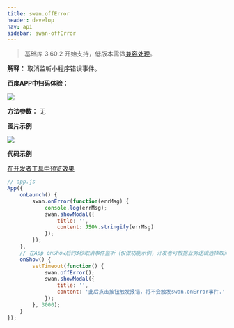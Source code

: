 ```yaml
---
title: swan.offError
header: develop
nav: api
sidebar: swan-offError
---
```


 
> 基础库 3.60.2 开始支持，低版本需做[兼容处理](https://smartprogram.baidu.com/docs/develop/swan/compatibility/)。

**解释：** 取消监听小程序错误事件。

**百度APP中扫码体验：**

<img src="https://b.bdstatic.com/miniapp/assets/images/doc_demo/offError.png"  class="demo-qrcode-image" />

**方法参数：** 无

**图片示例**

<div class="m-doc-custom-examples">
    <div class="m-doc-custom-examples-correct">
        <img src="https://b.bdstatic.com/miniapp/images/offError.gif">
    </div>
    <div class="m-doc-custom-examples-correct">
        <img src=" ">
    </div>
    <div class="m-doc-custom-examples-correct">
        <img src=" ">
    </div>     
</div>

**代码示例**

<a href="swanide://fragment/54f7a7d7055d5906448ac64a594c6e621573989952662" title="在开发者工具中预览效果" target="_self">在开发者工具中预览效果</a>

```js
// app.js
App({
    onLaunch() {
        swan.onError(function(errMsg) {
            console.log(errMsg);
            swan.showModal({
                title: '',
                content: JSON.stringify(errMsg)
            });
        });
    },
    // 在App onShow后约3秒取消事件监听（仅做功能示例，开发者可根据业务逻辑选择取消监听时机）  
    onShow() {
        setTimeout(function() {
            swan.offError();
            swan.showModal({
                title: '',
                content: '此后点击按钮触发报错，将不会触发swan.onError事件.'
            });
        }, 3000);
    }
});
```